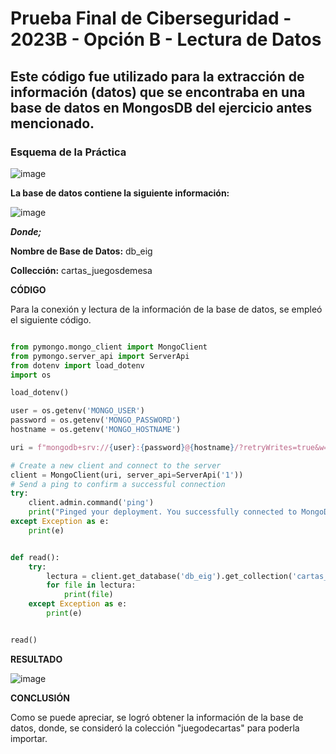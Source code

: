 # Prueba Final de Ciberseguridad - 2023B - Opción B - Lectura de Datos
## Este código fue utilizado para la extracción de información (datos) que se encontraba en una base de datos en MongosDB del ejercicio antes mencionado.

### **Esquema de la Práctica**

![image](https://github.com/Darkdoomsday/PruebaFinal.OpcionB/assets/140026173/48c58580-888d-4798-b545-b0194ba40693)


**La base de datos contiene la siguiente información:**

![image](https://github.com/Darkdoomsday/PruebaFinal.OpcionB/assets/140026173/3954c0c6-412f-46ce-8328-ab3495ccc801)

***Donde;***

**Nombre de Base de Datos:** db_eig

**Collección:** cartas_juegosdemesa

**CÓDIGO**

Para la conexión y lectura de la información de la base de datos, se empleó el siguiente código.

```py

from pymongo.mongo_client import MongoClient
from pymongo.server_api import ServerApi
from dotenv import load_dotenv
import os

load_dotenv()

user = os.getenv('MONGO_USER')
password = os.getenv('MONGO_PASSWORD')
hostname = os.getenv('MONGO_HOSTNAME')

uri = f"mongodb+srv://{user}:{password}@{hostname}/?retryWrites=true&w=majority"

# Create a new client and connect to the server
client = MongoClient(uri, server_api=ServerApi('1'))
# Send a ping to confirm a successful connection
try:
    client.admin.command('ping')
    print("Pinged your deployment. You successfully connected to MongoDB!")
except Exception as e:
    print(e)


def read():
    try:
        lectura = client.get_database('db_eig').get_collection('cartas_juegosdemesa').find()
        for file in lectura:
            print(file)
    except Exception as e:
        print(e)


read()

```

**RESULTADO**

![image](https://github.com/Darkdoomsday/PruebaFinal.OpcionB/assets/140026173/0e987bb3-d277-4005-a18f-fac1d9ed1b24)

**CONCLUSIÓN**

Como se puede apreciar, se logró obtener la información de la base de datos, donde, se consideró la colección "juegodecartas" para poderla importar.

